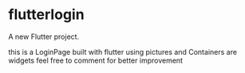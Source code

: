 # flutterlogin

A new Flutter project.

this is a LoginPage built with flutter using pictures and Containers are widgets feel free to comment for better improvement